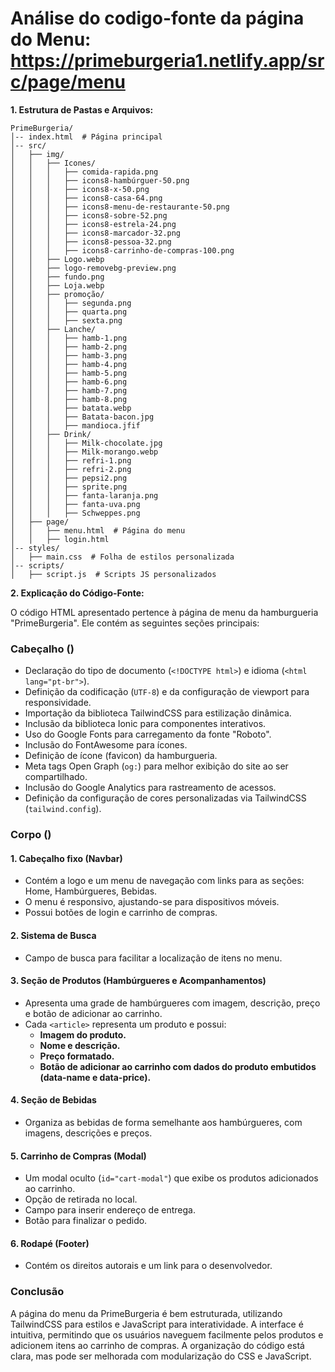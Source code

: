 # Análise do codigo-fonte da página do Menu: https://primeburgeria1.netlify.app/src/page/menu

**1. Estrutura de Pastas e Arquivos:**

```
PrimeBurgeria/
│-- index.html  # Página principal
│-- src/
│   ├── img/
│   │   ├── Icones/
│   │   │   ├── comida-rapida.png
│   │   │   ├── icons8-hambúrguer-50.png
│   │   │   ├── icons8-x-50.png
│   │   │   ├── icons8-casa-64.png
│   │   │   ├── icons8-menu-de-restaurante-50.png
│   │   │   ├── icons8-sobre-52.png
│   │   │   ├── icons8-estrela-24.png
│   │   │   ├── icons8-marcador-32.png
│   │   │   ├── icons8-pessoa-32.png
│   │   │   ├── icons8-carrinho-de-compras-100.png
│   │   ├── Logo.webp
│   │   ├── logo-removebg-preview.png
│   │   ├── fundo.png
│   │   ├── Loja.webp
│   │   ├── promoção/
│   │   │   ├── segunda.png
│   │   │   ├── quarta.png
│   │   │   ├── sexta.png
│   │   ├── Lanche/
│   │   │   ├── hamb-1.png
│   │   │   ├── hamb-2.png
│   │   │   ├── hamb-3.png
│   │   │   ├── hamb-4.png
│   │   │   ├── hamb-5.png
│   │   │   ├── hamb-6.png
│   │   │   ├── hamb-7.png
│   │   │   ├── hamb-8.png
│   │   │   ├── batata.webp
│   │   │   ├── Batata-bacon.jpg
│   │   │   ├── mandioca.jfif
│   │   ├── Drink/
│   │   │   ├── Milk-chocolate.jpg
│   │   │   ├── Milk-morango.webp
│   │   │   ├── refri-1.png
│   │   │   ├── refri-2.png
│   │   │   ├── pepsi2.png
│   │   │   ├── sprite.png
│   │   │   ├── fanta-laranja.png
│   │   │   ├── fanta-uva.png
│   │   │   ├── Schweppes.png
│   ├── page/
│   │   ├── menu.html  # Página do menu
│   │   ├── login.html
│-- styles/
│   ├── main.css  # Folha de estilos personalizada
│-- scripts/
│   ├── script.js  # Scripts JS personalizados
```

**2. Explicação do Código-Fonte:**

O código HTML apresentado pertence à página de menu da hamburgueria "PrimeBurgeria". Ele contém as seguintes seções principais:

### **Cabeçalho (<head>)**
- Declaração do tipo de documento (`<!DOCTYPE html>`) e idioma (`<html lang="pt-br">`).
- Definição da codificação (`UTF-8`) e da configuração de viewport para responsividade.
- Importação da biblioteca TailwindCSS para estilização dinâmica.
- Inclusão da biblioteca Ionic para componentes interativos.
- Uso do Google Fonts para carregamento da fonte "Roboto".
- Inclusão do FontAwesome para ícones.
- Definição de ícone (favicon) da hamburgueria.
- Meta tags Open Graph (`og:`) para melhor exibição do site ao ser compartilhado.
- Inclusão do Google Analytics para rastreamento de acessos.
- Definição da configuração de cores personalizadas via TailwindCSS (`tailwind.config`).

### **Corpo (<body>)**

#### **1. Cabeçalho fixo (Navbar)**
- Contém a logo e um menu de navegação com links para as seções: Home, Hambúrgueres, Bebidas.
- O menu é responsivo, ajustando-se para dispositivos móveis.
- Possui botões de login e carrinho de compras.

#### **2. Sistema de Busca**
- Campo de busca para facilitar a localização de itens no menu.

#### **3. Seção de Produtos (Hambúrgueres e Acompanhamentos)**
- Apresenta uma grade de hambúrgueres com imagem, descrição, preço e botão de adicionar ao carrinho.
- Cada `<article>` representa um produto e possui:
  - **Imagem do produto.**
  - **Nome e descrição.**
  - **Preço formatado.**
  - **Botão de adicionar ao carrinho com dados do produto embutidos (data-name e data-price).**

#### **4. Seção de Bebidas**
- Organiza as bebidas de forma semelhante aos hambúrgueres, com imagens, descrições e preços.

#### **5. Carrinho de Compras (Modal)**
- Um modal oculto (`id="cart-modal"`) que exibe os produtos adicionados ao carrinho.
- Opção de retirada no local.
- Campo para inserir endereço de entrega.
- Botão para finalizar o pedido.

#### **6. Rodapé (Footer)**
- Contém os direitos autorais e um link para o desenvolvedor.

### **Conclusão**
A página do menu da PrimeBurgeria é bem estruturada, utilizando TailwindCSS para estilos e JavaScript para interatividade. A interface é intuitiva, permitindo que os usuários naveguem facilmente pelos produtos e adicionem itens ao carrinho de compras. A organização do código está clara, mas pode ser melhorada com modularização do CSS e JavaScript.

